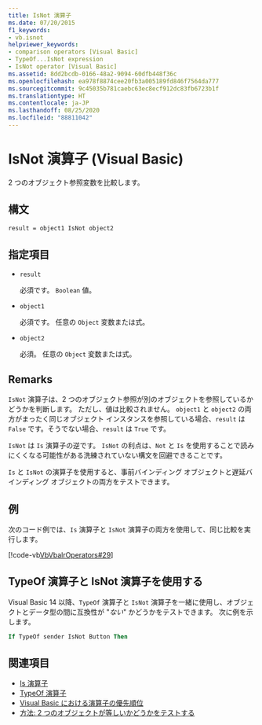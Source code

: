 ```yaml
---
title: IsNot 演算子
ms.date: 07/20/2015
f1_keywords:
- vb.isnot
helpviewer_keywords:
- comparison operators [Visual Basic]
- TypeOf...IsNot expression
- IsNot operator [Visual Basic]
ms.assetid: 8dd2bcdb-0166-48a2-9094-60dfb448f36c
ms.openlocfilehash: ea978f8874cee20fb3a005189fd846f7564da777
ms.sourcegitcommit: 9c45035b781caebc63ec8ecf912dc83fb6723b1f
ms.translationtype: HT
ms.contentlocale: ja-JP
ms.lasthandoff: 08/25/2020
ms.locfileid: "88811042"
---
```

# <a name="isnot-operator-visual-basic"></a>IsNot 演算子 (Visual Basic)

2 つのオブジェクト参照変数を比較します。

## <a name="syntax"></a>構文

```vb
result = object1 IsNot object2
```

## <a name="parts"></a>指定項目

- `result`

  必須です。 `Boolean` 値。

- `object1`

  必須です。 任意の `Object` 変数または式。

- `object2`

  必須。 任意の `Object` 変数または式。

## <a name="remarks"></a>Remarks

`IsNot` 演算子は、2 つのオブジェクト参照が別のオブジェクトを参照しているかどうかを判断します。 ただし、値は比較されません。 `object1` と `object2` の両方がまったく同じオブジェクト インスタンスを参照している場合、`result` は `False` です。そうでない場合、`result` は `True` です。

`IsNot` は `Is` 演算子の逆です。 `IsNot` の利点は、`Not` と `Is` を使用することで読みにくくなる可能性がある洗練されていない構文を回避できることです。

 `Is` と `IsNot` の演算子を使用すると、事前バインディング オブジェクトと遅延バインディング オブジェクトの両方をテストできます。

## <a name="example"></a>例

次のコード例では、`Is` 演算子と `IsNot` 演算子の両方を使用して、同じ比較を実行します。

[!code-vb[VbVbalrOperators#29](~/samples/snippets/visualbasic/VS_Snippets_VBCSharp/VbVbalrOperators/VB/Class1.vb#29)]

## <a name="use-typeof-operator-with-isnot-operator"></a>TypeOf 演算子と IsNot 演算子を使用する

Visual Basic 14 以降、`TypeOf` 演算子と `IsNot` 演算子を一緒に使用し、オブジェクトとデータ型の間に互換性が "*ない*" かどうかをテストできます。 次に例を示します。

```vb
If TypeOf sender IsNot Button Then
```

## <a name="see-also"></a>関連項目

- [Is 演算子](is-operator.md)
- [TypeOf 演算子](typeof-operator.md)
- [Visual Basic における演算子の優先順位](operator-precedence.md)
- [方法: 2 つのオブジェクトが等しいかどうかをテストする](../../programming-guide/language-features/operators-and-expressions/how-to-test-whether-two-objects-are-the-same.md)
